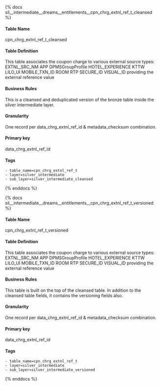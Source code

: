 {% docs sil__intermediate__dreams__entitlements__cpn_chrg_extnl_ref_t_cleansed %}

#### Table Name
cpn_chrg_extnl_ref_t_cleansed

#### Table Definition
This table associates the coupon charge to various external source types: EXTNL_SRC_NM
        APP
        DPMSGroupProfile
        HOTEL_EXPERIENCE
        KTTW
        LILO_UI
        MOBILE_TXN_ID
        ROOM
        RTP
        SECURE_ID
        VISUAL_ID
        providing the external reference value

#### Business Rules
This is a cleansed and deduplicated version of the bronze table inside the silver intermediate layer.

#### Granularity
One record per data_chrg_extnl_ref_id & metadata_checksum combination.

#### Primary key
data_chrg_extnl_ref_id

#### Tags
    - table_name=cpn_chrg_extnl_ref_t
    - layer=silver_intermediate
    - sub_layer=silver_intermediate_cleansed

{% enddocs %}

{% docs sil__intermediate__dreams__entitlements__cpn_chrg_extnl_ref_t_versioned %}

#### Table Name
cpn_chrg_extnl_ref_t_versioned

#### Table Definition
This table associates the coupon charge to various external source types: EXTNL_SRC_NM
        APP
        DPMSGroupProfile
        HOTEL_EXPERIENCE
        KTTW
        LILO_UI
        MOBILE_TXN_ID
        ROOM
        RTP
        SECURE_ID
        VISUAL_ID
        providing the external reference value

#### Business Rules
This table is built on the top of the cleansed table. In addition to the cleansed table fields, it contains the versioning fields also.

#### Granularity
One record per data_chrg_extnl_ref_id & metadata_checksum combination.

#### Primary key
data_chrg_extnl_ref_id

#### Tags
    - table_name=cpn_chrg_extnl_ref_t
    - layer=silver_intermediate
    - sub_layer=silver_intermediate_versioned

{% enddocs %}